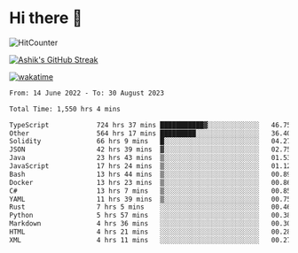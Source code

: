 # Hi there 👋

![HitCounter](https://hits.seeyoufarm.com/api/count/incr/badge.svg?url=https%3A%2F%2Fgithub.com%2Fashrhmn1212%2Fhit-counter)

<!-- ![Contribution Graph](https://github-readme-activity-graph.cyclic.app/graph?username=ashrhmn) -->


<!-- [![Top Langs](https://github-readme-stats.vercel.app/api/top-langs/?username=ashrhmn&layout=compact&theme=synthwave&langs_count=10&card_width=445)](https://github.com/anuraghazra/github-readme-stats) -->

[![Ashik's GitHub Streak](https://github-readme-streak-stats.herokuapp.com/?user=ashrhmn&theme=blood&fire=DD7F1C&background=151515&dates=9f9f9f&border=DD2727)](https://git.io/streak-stats)

<!-- ![Ashik's GitHub stats](https://github-readme-stats.vercel.app/api/?username=ashrhmn&show_icons=true&title_color=fff&icon_color=79ff97&text_color=9f9f9f&bg_color=151515) -->

[![wakatime](https://wakatime.com/badge/user/3df86613-ba63-4631-8e65-0ff18e7becad.svg)](https://wakatime.com/@3df86613-ba63-4631-8e65-0ff18e7becad)

<!--START_SECTION:waka-->

```txt
From: 14 June 2022 - To: 30 August 2023

Total Time: 1,550 hrs 4 mins

TypeScript            724 hrs 37 mins ███████████▓░░░░░░░░░░░░░   46.75 %
Other                 564 hrs 17 mins █████████░░░░░░░░░░░░░░░░   36.40 %
Solidity              66 hrs 9 mins   █░░░░░░░░░░░░░░░░░░░░░░░░   04.27 %
JSON                  42 hrs 39 mins  ▓░░░░░░░░░░░░░░░░░░░░░░░░   02.75 %
Java                  23 hrs 43 mins  ▒░░░░░░░░░░░░░░░░░░░░░░░░   01.53 %
JavaScript            17 hrs 24 mins  ▒░░░░░░░░░░░░░░░░░░░░░░░░   01.12 %
Bash                  13 hrs 44 mins  ▒░░░░░░░░░░░░░░░░░░░░░░░░   00.89 %
Docker                13 hrs 23 mins  ▒░░░░░░░░░░░░░░░░░░░░░░░░   00.86 %
C#                    13 hrs 7 mins   ▒░░░░░░░░░░░░░░░░░░░░░░░░   00.85 %
YAML                  11 hrs 39 mins  ▒░░░░░░░░░░░░░░░░░░░░░░░░   00.75 %
Rust                  7 hrs 5 mins    ░░░░░░░░░░░░░░░░░░░░░░░░░   00.46 %
Python                5 hrs 57 mins   ░░░░░░░░░░░░░░░░░░░░░░░░░   00.38 %
Markdown              4 hrs 36 mins   ░░░░░░░░░░░░░░░░░░░░░░░░░   00.30 %
HTML                  4 hrs 21 mins   ░░░░░░░░░░░░░░░░░░░░░░░░░   00.28 %
XML                   4 hrs 11 mins   ░░░░░░░░░░░░░░░░░░░░░░░░░   00.27 %
```

<!--END_SECTION:waka-->


<!--### Most Used Languages
<img src="https://wakatime.com/share/@ashrhmn/24ecb986-5bf8-4607-af7f-0aab08908d8c.png" />

### Favourite Tools
<img src="https://wakatime.com/share/@ashrhmn/f4e08015-f3bc-460a-9228-95a3ba11c604.png" />-->
